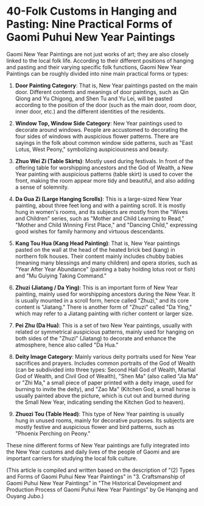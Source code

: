 # 40-Folk Customs in Hanging and Pasting: Nine Practical Forms of Gaomi Puhui New Year Paintings

Gaomi New Year Paintings are not just works of art; they are also closely linked to the local folk life. According to their different positions of hanging and pasting and their varying specific folk functions, Gaomi New Year Paintings can be roughly divided into nine main practical forms or types:

1.  **Door Painting Category**: That is, New Year paintings pasted on the main door. Different contents and meanings of door paintings, such as Qin Qiong and Yu Chigong, and Shen Tu and Yu Lei, will be pasted according to the position of the door (such as the main door, room door, inner door, etc.) and the different identities of the residents.

2.  **Window Top, Window Side Category**: New Year paintings used to decorate around windows. People are accustomed to decorating the four sides of windows with auspicious flower patterns. There are sayings in the folk about common window side patterns, such as "East Lotus, West Peony," symbolizing auspiciousness and beauty.

3.  **Zhuo Wei Zi (Table Skirts)**: Mostly used during festivals. In front of the offering table for worshipping ancestors and the God of Wealth, a New Year painting with auspicious patterns (table skirt) is used to cover the front, making the room appear more tidy and beautiful, and also adding a sense of solemnity.

4.  **Da Gua Zi (Large Hanging Scrolls)**: This is a large-sized New Year painting, about three feet long and with a painting scroll. It is mostly hung in women's rooms, and its subjects are mostly from the "Wives and Children" series, such as "Mother and Child Learning to Read," "Mother and Child Winning First Place," and "Dancing Child," expressing good wishes for family harmony and virtuous descendants.

5.  **Kang Tou Hua (Kang Head Painting)**: That is, New Year paintings pasted on the wall at the head of the heated brick bed (kang) in northern folk houses. Their content mainly includes chubby babies (meaning many blessings and many children) and opera stories, such as "Year After Year Abundance" (painting a baby holding lotus root or fish) and "Mu Guiying Taking Command."

6.  **Zhuzi (Jiatang / Da Ying)**: This is an important form of New Year painting, mainly used for worshipping ancestors during the New Year. It is usually mounted in a scroll form, hence called "Zhuzi," and its core content is "Jiatang." There is another form of "Zhuzi" called "Da Ying," which may refer to a Jiatang painting with richer content or larger size.

7.  **Pei Zhu (Da Hua)**: This is a set of two New Year paintings, usually with related or symmetrical auspicious patterns, mainly used for hanging on both sides of the "Zhuzi" (Jiatang) to decorate and enhance the atmosphere, hence also called "Da Hua."

8.  **Deity Image Category**: Mainly various deity portraits used for New Year sacrifices and prayers. Includes common portraits of the God of Wealth (can be subdivided into three types: Second Hall God of Wealth, Martial God of Wealth, and Civil God of Wealth), "Shen Ma" (also called "Jia Ma" or "Zhi Ma," a small piece of paper printed with a deity image, used for burning to invite the deity), and "Zao Ma" (Kitchen God, a small horse is usually painted above the picture, which is cut out and burned during the Small New Year, indicating sending the Kitchen God to heaven).

9.  **Zhuozi Tou (Table Head)**: This type of New Year painting is usually hung in unused rooms, mainly for decorative purposes. Its subjects are mostly festive and auspicious flower and bird patterns, such as "Phoenix Perching on Peony."

These nine different forms of New Year paintings are fully integrated into the New Year customs and daily lives of the people of Gaomi and are important carriers for studying the local folk culture.

(This article is compiled and written based on the description of "(2) Types and Forms of Gaomi Puhui New Year Paintings" in "3. Craftsmanship of Gaomi Puhui New Year Paintings" in "The Historical Development and Production Process of Gaomi Puhui New Year Paintings" by Ge Hanqing and Ouyang Jubo.)
